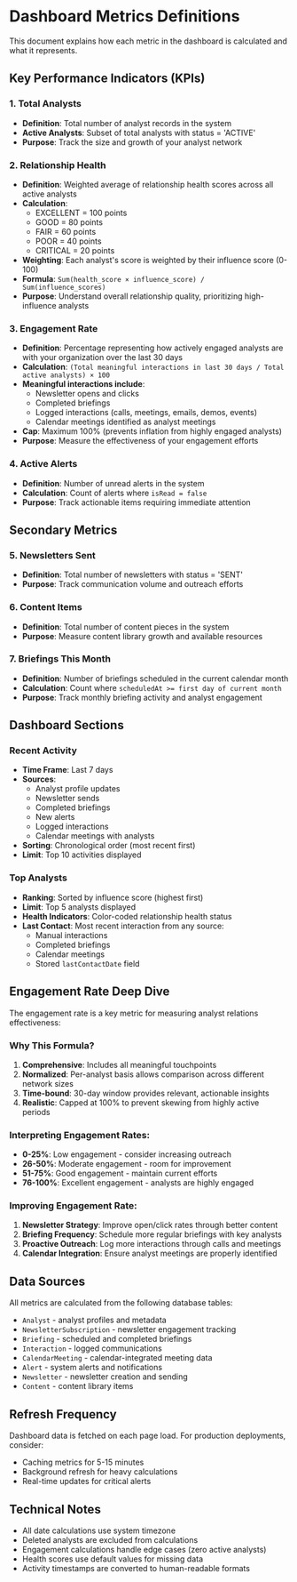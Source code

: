 # Dashboard Metrics Definitions

This document explains how each metric in the dashboard is calculated and what it represents.

## Key Performance Indicators (KPIs)

### 1. Total Analysts
- **Definition**: Total number of analyst records in the system
- **Active Analysts**: Subset of total analysts with status = 'ACTIVE'
- **Purpose**: Track the size and growth of your analyst network

### 2. Relationship Health
- **Definition**: Weighted average of relationship health scores across all active analysts
- **Calculation**: 
  - EXCELLENT = 100 points
  - GOOD = 80 points
  - FAIR = 60 points
  - POOR = 40 points
  - CRITICAL = 20 points
- **Weighting**: Each analyst's score is weighted by their influence score (0-100)
- **Formula**: `Sum(health_score × influence_score) / Sum(influence_scores)`
- **Purpose**: Understand overall relationship quality, prioritizing high-influence analysts

### 3. Engagement Rate
- **Definition**: Percentage representing how actively engaged analysts are with your organization over the last 30 days
- **Calculation**: `(Total meaningful interactions in last 30 days / Total active analysts) × 100`
- **Meaningful interactions include**:
  - Newsletter opens and clicks
  - Completed briefings
  - Logged interactions (calls, meetings, emails, demos, events)
  - Calendar meetings identified as analyst meetings
- **Cap**: Maximum 100% (prevents inflation from highly engaged analysts)
- **Purpose**: Measure the effectiveness of your engagement efforts

### 4. Active Alerts
- **Definition**: Number of unread alerts in the system
- **Calculation**: Count of alerts where `isRead = false`
- **Purpose**: Track actionable items requiring immediate attention

## Secondary Metrics

### 5. Newsletters Sent
- **Definition**: Total number of newsletters with status = 'SENT'
- **Purpose**: Track communication volume and outreach efforts

### 6. Content Items
- **Definition**: Total number of content pieces in the system
- **Purpose**: Measure content library growth and available resources

### 7. Briefings This Month
- **Definition**: Number of briefings scheduled in the current calendar month
- **Calculation**: Count where `scheduledAt >= first day of current month`
- **Purpose**: Track monthly briefing activity and analyst engagement

## Dashboard Sections

### Recent Activity
- **Time Frame**: Last 7 days
- **Sources**: 
  - Analyst profile updates
  - Newsletter sends
  - Completed briefings
  - New alerts
  - Logged interactions
  - Calendar meetings with analysts
- **Sorting**: Chronological order (most recent first)
- **Limit**: Top 10 activities displayed

### Top Analysts
- **Ranking**: Sorted by influence score (highest first)
- **Limit**: Top 5 analysts displayed
- **Health Indicators**: Color-coded relationship health status
- **Last Contact**: Most recent interaction from any source:
  - Manual interactions
  - Completed briefings
  - Calendar meetings
  - Stored `lastContactDate` field

## Engagement Rate Deep Dive

The engagement rate is a key metric for measuring analyst relations effectiveness:

### Why This Formula?
1. **Comprehensive**: Includes all meaningful touchpoints
2. **Normalized**: Per-analyst basis allows comparison across different network sizes
3. **Time-bound**: 30-day window provides relevant, actionable insights
4. **Realistic**: Capped at 100% to prevent skewing from highly active periods

### Interpreting Engagement Rates:
- **0-25%**: Low engagement - consider increasing outreach
- **26-50%**: Moderate engagement - room for improvement
- **51-75%**: Good engagement - maintain current efforts
- **76-100%**: Excellent engagement - analysts are highly engaged

### Improving Engagement Rate:
1. **Newsletter Strategy**: Improve open/click rates through better content
2. **Briefing Frequency**: Schedule more regular briefings with key analysts
3. **Proactive Outreach**: Log more interactions through calls and meetings
4. **Calendar Integration**: Ensure analyst meetings are properly identified

## Data Sources

All metrics are calculated from the following database tables:
- `Analyst` - analyst profiles and metadata
- `NewsletterSubscription` - newsletter engagement tracking
- `Briefing` - scheduled and completed briefings
- `Interaction` - logged communications
- `CalendarMeeting` - calendar-integrated meeting data
- `Alert` - system alerts and notifications
- `Newsletter` - newsletter creation and sending
- `Content` - content library items

## Refresh Frequency

Dashboard data is fetched on each page load. For production deployments, consider:
- Caching metrics for 5-15 minutes
- Background refresh for heavy calculations
- Real-time updates for critical alerts

## Technical Notes

- All date calculations use system timezone
- Deleted analysts are excluded from calculations
- Engagement calculations handle edge cases (zero active analysts)
- Health scores use default values for missing data
- Activity timestamps are converted to human-readable formats

